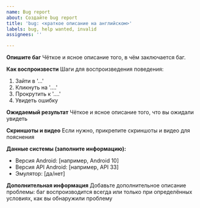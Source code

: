 ```yaml
---
name: Bug report
about: Создайте bug report
title: 'bug: <краткое описание на английском>'
labels: bug, help wanted, invalid
assignees: ''

---
```


**Опишите баг**
Чёткое и ясное описание того, в чём заключается баг.

**Как воспроизвести**
Шаги для воспроизведения поведения:
1. Зайти в '...'
2. Кликнуть на '....'
3. Прокрутить к '....'
4. Увидеть ошибку

**Ожидаемый результат**
Чёткое и ясное описание того, что вы ожидали увидеть

**Скриншоты и видео**
Если нужно, прикрепите скриншоты и видео для пояснения

**Данные системы (заполните информацию):**
 - Версия Android: [например, Android 10]
 - Версия API Android: [например, API 33]
 - Эмулятор: [да/нет]

**Дополнительная информация**
Добавьте дополнительное описание проблемы: баг воспроизводится всегда или только при определённых условиях, как вы обнаружили проблему

